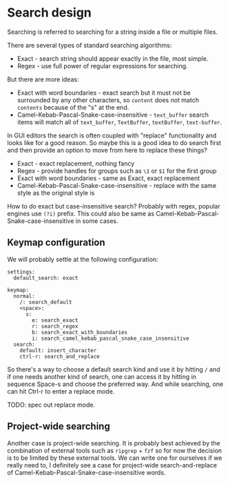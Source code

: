 # Search design

Searching is referred to searching for a string inside a file or multiple
files.

There are several types of standard searching algorithms:
* Exact - search string should appear exactly in the file, most simple.
* Regex - use full power of regular expressions for searching.

But there are more ideas:
* Exact with word boundaries - exact search but it must not be surrounded by
  any other characters, so `content` does not match `contents` because of the
  "s" at the end.
* Camel-Kebab-Pascal-Snake-case-insensitive - `text_buffer` search items will
  match all of `text_buffer`, `TextBuffer`, `textBuffer`, `text-buffer`.

In GUI editors the search is often coupled with "replace" functionality and
looks like for a good reason. So maybe this is a good idea to do search
first and then provide an option to move from here to replace these things?
* Exact - exact replacement, nothing fancy
* Regex - provide handles for groups such as `\1` or `$1` for the first group
* Exact with word boundaries - same as Exact, exact replacement
* Camel-Kebab-Pascal-Snake-case-insensitive - replace with the same style as
  the original style is

How to do exact but case-insensitive search? Probably with regex, popular
engines use `(?i)` prefix. This could also be same as Camel-Kebab-Pascal-Snake-case-insensitive
in some cases.

## Keymap configuration

We will probably settle at the following configuration:
```
settings:
  default_search: exact

keymap:
  normal:
    /: search_default
    <space>:
      s:
        e: search_exact
        r: search_regex
        b: search_exact_with_boundaries
        i: search_camel_kebab_pascal_snake_case_insensitive
  search:
    default: insert_character
    ctrl-r: search_and_replace
```

So there's a way to choose a default search kind and use it by hitting `/` and
if one needs another kind of search, one can access it by hitting in sequence
Space-s and choose the preferred way. And while searching, one can hit Ctrl-r
to enter a replace mode.

TODO: spec out replace mode.

## Project-wide searching

Another case is project-wide searching. It is probably best achieved by the
combination of external tools such as `ripgrep` + `fzf` so for now the
decision is to be limited by these external tools. We can write one for
ourselves if we really need to, I definitely see a case for project-wide
search-and-replace of Camel-Kebab-Pascal-Snake-case-insensitive words.
